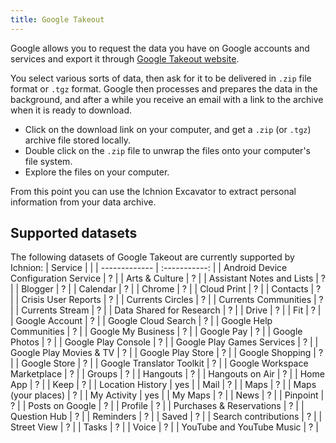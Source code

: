 ```yaml
---
title: Google Takeout
---
```


Google allows you to request the data you have on Google accounts and services and export it through [Google Takeout website](https://takeout.google.com/).  

You select various sorts of data, then ask for it to be delivered in `.zip` file format or `.tgz` format.  Google then processes and prepares the data in the background, and after a while you receive an email with a link to the archive when it is ready to download.

- Click on the download link on your computer, and get a `.zip` (or `.tgz`) archive file stored locally.
- Double click on the `.zip` file to unwrap the files onto your computer's file system.
- Explore the files on your computer.

From this point you can use the Ichnion Excavator to extract personal information from your data archive.

## Supported datasets

The following datasets of Google Takeout are currently supported by Ichnion:
| Service       |               |
| ------------- | :-----------: |
| Android Device Configuration Service | ? |
| Arts & Culture | ? |
| Assistant Notes and Lists | ? |
| Blogger | ? |
| Calendar | ? |
| Chrome | ? |
| Cloud Print | ? |
| Contacts | ? |
| Crisis User Reports | ? |
| Currents Circles | ? |
| Currents Communities | ? |
| Currents Stream | ? |
| Data Shared for Research | ? |
| Drive | ? |
| Fit | ? |
| Google Account | ? |
| Google Cloud Search | ? |
| Google Help Communities | ? |
| Google My Business | ? |
| Google Pay | ? |
| Google Photos | ? |
| Google Play Console | ? |
| Google Play Games Services | ? |
| Google Play Movies & TV | ? |
| Google Play Store | ? |
| Google Shopping | ? |
| Google Store | ? |
| Google Translator Toolkit | ? |
| Google Workspace Marketplace | ? |
| Groups | ? |
| Hangouts | ? |
| Hangouts on Air | ? |
| Home App | ? |
| Keep | ? |
| Location History | yes |
| Mail | ? |
| Maps | ? |
| Maps (your places) | ? |
| My Activity | yes |
| My Maps | ? |
| News | ? |
| Pinpoint | ? |
| Posts on Google | ? |
| Profile | ? |
| Purchases & Reservations | ? |
| Question Hub | ? |
| Reminders | ? |
| Saved | ? |
| Search contributions | ? |
| Street View | ? |
| Tasks | ? |
| Voice | ? |
| YouTube and YouTube Music | ? |
